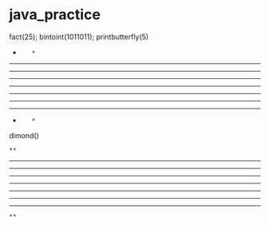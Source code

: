# java_practice
fact(25);
bintoint(1011011);
printbutterfly(5)  
*        *
**      **
***    ***
****  ****
**********
****  ****
***    ***
**      **
*        *
dimond()
       
    **    
   ****   
  ******  
 ******** 
**********
 ******** 
  ******  
   ****   
    **    
